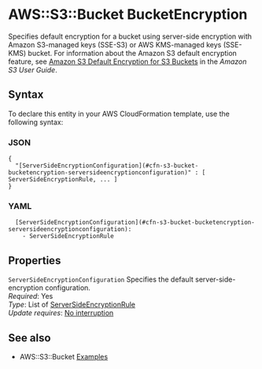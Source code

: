 # AWS::S3::Bucket BucketEncryption<a name="aws-properties-s3-bucket-bucketencryption"></a>

Specifies default encryption for a bucket using server\-side encryption with Amazon S3\-managed keys \(SSE\-S3\) or AWS KMS\-managed keys \(SSE\-KMS\) bucket\. For information about the Amazon S3 default encryption feature, see [Amazon S3 Default Encryption for S3 Buckets](https://docs.aws.amazon.com/AmazonS3/latest/dev/bucket-encryption.html) in the _Amazon S3 User Guide_\.

## Syntax<a name="aws-properties-s3-bucket-bucketencryption-syntax"></a>

To declare this entity in your AWS CloudFormation template, use the following syntax:

### JSON<a name="aws-properties-s3-bucket-bucketencryption-syntax.json"></a>

```
{
  "[ServerSideEncryptionConfiguration](#cfn-s3-bucket-bucketencryption-serversideencryptionconfiguration)" : [ ServerSideEncryptionRule, ... ]
}
```

### YAML<a name="aws-properties-s3-bucket-bucketencryption-syntax.yaml"></a>

```
  [ServerSideEncryptionConfiguration](#cfn-s3-bucket-bucketencryption-serversideencryptionconfiguration):
    - ServerSideEncryptionRule
```

## Properties<a name="aws-properties-s3-bucket-bucketencryption-properties"></a>

`ServerSideEncryptionConfiguration` <a name="cfn-s3-bucket-bucketencryption-serversideencryptionconfiguration"></a>
Specifies the default server\-side\-encryption configuration\.  
_Required_: Yes  
_Type_: List of [ServerSideEncryptionRule](aws-properties-s3-bucket-serversideencryptionrule.md)  
_Update requires_: [No interruption](https://docs.aws.amazon.com/AWSCloudFormation/latest/UserGuide/using-cfn-updating-stacks-update-behaviors.html#update-no-interrupt)

## See also<a name="aws-properties-s3-bucket-bucketencryption--seealso"></a>

- AWS::S3::Bucket [Examples](https://docs.aws.amazon.com/AWSCloudFormation/latest/UserGuide/aws-properties-s3-bucket.html#aws-properties-s3-bucket--examples)
